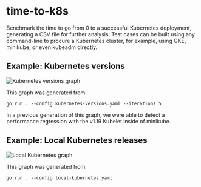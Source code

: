 # time-to-k8s

Benchmark the time to go from 0 to a successful Kubernetes deployment, generating a CSV file for further analysis. Test cases can be built using any command-line to procure a Kubernetes cluster, for example, using GKE, minikube, or even kubeadm directly.

## Example: Kubernetes versions

![Kubernetes versions graph](https://github.com/tstromberg/time-to-k8s/images/versions.png)

This graph was generated from:

`go run . --config kubernetes-versions.yaml --iterations 5`

In a previous generation of this graph, we were able to detect a performance regression with the v1.19 Kubelet inside of minikube.

## Example: Local Kubernetes releases

![Local Kubernetes graph](https://github.com/tstromberg/time-to-k8s/images/local.png)

This graph was generated from:

`go run . --config local-kubernetes.yaml`
